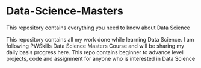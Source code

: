 # Data-Science-Masters
This repository contains everything you need to know about Data Science 

This repository contains all my work done while learning Data Science. I am following PWSkills Data Science Masters Course and will be sharing my daily basis progress here. This repo contains beginner to advance level projects, code and assignment for anyone who is interested in Data Science
